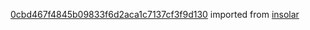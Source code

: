 [0cbd467f4845b09833f6d2aca1c7137cf3f9d130](https://github.com/insolar/insolar/commit/0cbd467f4845b09833f6d2aca1c7137cf3f9d130) imported from [insolar](https://github.com/insolar/insolar)
